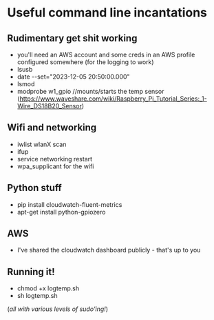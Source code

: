 # Useful command line incantations

## Rudimentary get shit working
- you'll need an AWS account and some creds in an AWS profile configured somewhere (for the logging to work)
- lsusb
- date --set="2023-12-05 20:50:00.000"
- lsmod
- modprobe w1_gpio //mounts/starts the temp sensor (https://www.waveshare.com/wiki/Raspberry_Pi_Tutorial_Series:_1-Wire_DS18B20_Sensor)

## Wifi and networking
- iwlist wlanX scan
- ifup
- service networking restart
- wpa_supplicant for the wifi

## Python stuff
- pip install cloudwatch-fluent-metrics
- apt-get install python-gpiozero

## AWS
- I've shared the cloudwatch dashboard publicly - that's up to you

## Running it!

- chmod +x logtemp.sh
- sh logtemp.sh

(_all with various levels of sudo'ing!_)
